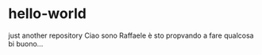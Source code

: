 # hello-world
just another repository
Ciao sono Raffaele è sto propvando a fare qualcosa bi buono...
